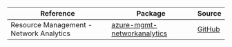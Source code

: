 | Reference | Package | Source |
|---|---|---|
|Resource Management - Network Analytics|[azure-mgmt-networkanalytics](https://pypi.org/project/azure-mgmt-networkanalytics)|[GitHub](https://github.com/Azure/azure-sdk-for-python/blob/main/sdk/networkanalytics/azure-mgmt-networkanalytics)|
